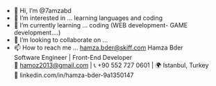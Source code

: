 - 👋 Hi, I’m @7amzabd
- 👀 I’m interested in ... learning languages and coding 
- 🌱 I’m currently learning ... coding (WEB development- GAME development....)
- 💞️ I’m looking to collaborate on ... 
- 📫 How to reach me ... hamza.bder@skiff.com 
Hamza Bder  
Software Engineer | Front-End Developer  
📧 hamoz2013@gmail.com | 📞 +90 552 727 0601 | 🌍 Istanbul, Turkey  
🔗 linkedin.com/in/hamza-bder-9a1350147

<!---
7amzabd/7amzabd is a ✨ special ✨ repository because its `README.md` (this file) appears on your GitHub profile.
You can click the Preview link to take a look at your changes.
--->
